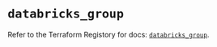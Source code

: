 # `databricks_group`

Refer to the Terraform Registory for docs: [`databricks_group`](https://registry.terraform.io/providers/databricks/databricks/1.16.1/docs/resources/group).
